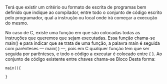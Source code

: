 Terá que existir um critério ou formato de escrita de programas bem definido que indique ao compilador, entre todo o conjunto de código escrito pelo programador, qual a instrução ou local onde irá começar a execução do mesmo.

No caso de C, existe uma função em que são colocadas todas as instruções que queremos que sejam executadas. Essa função chama-se main() e para indicar que se trata de uma função, a palavra main é seguida com parênteses — main( ) —, pois em C qualquer função tem que ser seguida por parênteses, e todo o código a executar é colocado entre { }. 
Ao conjunto de código existente entre chaves chama-se Bloco
Desta forma:
```
main(){

}
```

